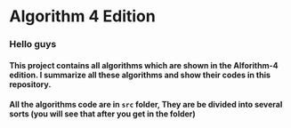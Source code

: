 # Algorithm 4 Edition

### Hello guys

#### This project contains all algorithms which are shown in the Alforithm-4 edition. I summarize all these algorithms and show their codes in this repository.

#### All the algorithms code are in `src` folder, They are be divided into several sorts (you will see that after you get in the folder)

